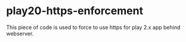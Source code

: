 play20-https-enforcement
========================

This piece of code is used to force to use https for play 2.x app behind webserver.